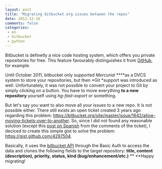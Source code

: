 ```yaml
---
layout: post
title: "Migrating bitbucket.org issues between the repos"
date: 2012-12-16
comments: false
categories:
 - en
 - bitbucket
 - python
---
```



Bitbucket is definetly a nice code hosting system, which offers you private repositories for free. This feature favourably distinguishes it from <a href="http://github.com/">GitHub</a>, for example.

Until October 2011, bitbucket only supported *Mercurial* ****as a DVCS system to store your repositories, but then *Git *support was introduced as well. Unfortunately, it was not possible to convert your project to Git by simply clicking on a button. You have to move everything **to a new repository** yourself using *hg-fast-export* or something.

But let's say you want to also move all your issues to a new repo. It is not possible either. There still exists an open ticket created 3 years ago regarding this problem: <a href="https://bitbucket.org/site/master/issue/1642/allow-moving-tickets-over-to-another">https://bitbucket.org/site/master/issue/1642/allow-moving-tickets-over-to-another</a>. So, since I did not found any reasonable solution (except this <a href="http://mgaitan.github.com/posts/migrando-issues-entre-proyectos-de-bitbucket.html">post on Spanish</a> from the comments of the ticket), I deciced to create this simple gist to solve the problem: <a href="https://gist.github.com/4297504">https://gist.github.com/4297504</a>.

Basically, it uses the <a href="https://confluence.atlassian.com/display/BITBUCKET/Using+the+Bitbucket+REST+APIs">bitbucket API</a> through the Basic Auth to access the data and clones the following fields to the target repository: **title, content (description), priority, status, kind (bug/enhancement/etc.)**
**
**Happy migrating!
